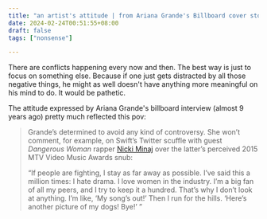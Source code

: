 ```yaml
---
title: "an artist's attitude | from Ariana Grande's Billboard cover story"
date: 2024-02-24T00:51:55+08:00
draft: false
tags: ["nonsense"]

---
```


There are conflicts happening every now and then. The best way is just to focus on something else. Because if one just gets distracted by all those negative things, he might as well doesn't have anything more meaningful on his mind to do. It would be pathetic.

The attitude expressed by Ariana Grande's billboard interview (almost 9 years ago) pretty much reflected this pov:

> Grande’s determined to avoid any kind of controversy. She won’t comment, for example, on Swift’s Twitter scuffle with guest *Dangerous Woman* rapper [Nicki Minaj](https://www.billboard.com/artist/312259/nicki-minaj/chart) over the latter’s perceived 2015 MTV Video Music Awards snub: 
>
> “If people are fighting, I stay as far away as possible. I’ve said this a million times: I hate drama. I love women in the industry. I’m a big fan of all my peers, and I try to keep it a hundred. That’s why I don’t look at anything. I’m like, ‘My song’s out!’ Then I run for the hills. ‘Here’s another picture of my dogs! Bye!’ ”

